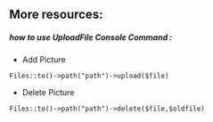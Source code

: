 ## More resources:

##### ***how to use UploadFile Console Command :***



* Add Picture 
````console
Files::to()->path("path")->upload($file)
``````
* Delete Picture
````console
Files::to()->path("path")->delete($file,$oldfile)
``````
